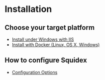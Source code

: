 # Installation

## Choose your target platform

* [Install under Windows with IIS](installation/install-windows-iis.md)
* [Install with Docker (Linux, OS X, Windows)](installation/install-docker.md)

## How to configure Squidex

* [Configuration Options](installation/configuration.md)